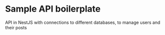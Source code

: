 # Sample API boilerplate

API in NestJS with connections to different databases, to manage users and their posts
